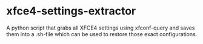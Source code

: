 # xfce4-settings-extractor
A python script that grabs all XFCE4 settings using xfconf-query and saves them into a .sh-file which can be used to restore those exact configurations.
